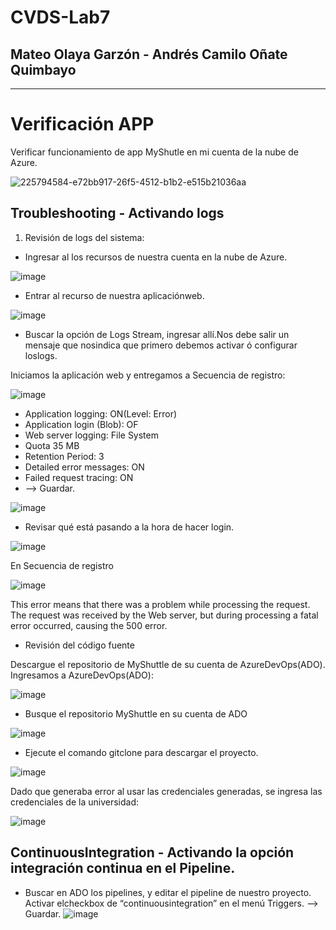 # CVDS-Lab7
## Mateo Olaya Garzón - Andrés Camilo Oñate Quimbayo
--- 

# Verificación APP

Verificar funcionamiento de app MyShutle en mi cuenta de la nube de Azure.

![225794584-e72bb917-26f5-4512-b1b2-e515b21036aa](https://user-images.githubusercontent.com/63562181/226106959-27e6b377-51ef-4aef-841c-ad6b76530738.png)

## Troubleshooting - Activando logs

1. Revisión de logs del sistema:

- Ingresar al los recursos de nuestra cuenta en la nube de Azure.

![image](https://user-images.githubusercontent.com/63562181/226107089-47f33687-05ad-4483-8b24-268bc79c225f.png)

- Entrar al recurso de nuestra aplicaciónweb.

![image](https://user-images.githubusercontent.com/63562181/226107131-d21d805b-7342-4a32-b460-408dd9920fbb.png)

- Buscar la opción de Logs Stream, ingresar allí.Nos debe salir un mensaje que nosindica que primero debemos activar ó configurar loslogs.

Iniciamos la aplicación web y entregamos a Secuencia de registro:

![image](https://user-images.githubusercontent.com/63562181/226107719-74de2351-12a7-4c5b-8b27-a073db9fc1ad.png)

- Application logging: ON(Level: Error)
- Application login (Blob): OF
- Web server logging: File System
- Quota 35 MB
- Retention Period: 3
- Detailed error messages: ON
- Failed request tracing: ON
- —> Guardar.

![image](https://user-images.githubusercontent.com/63562181/226107959-a22532ec-ff5c-49bf-8834-45a4fe9ce2b9.png)

- Revisar qué está pasando a la hora de hacer login.

![image](https://user-images.githubusercontent.com/63562181/226108161-977ad2f3-c4af-4b88-bdd3-6946e3c17209.png)

En Secuencia de registro

![image](https://user-images.githubusercontent.com/63562181/226108493-23d58e0b-6efb-4728-8e75-91b285113128.png)

This error means that there was a problem while processing the request. The request was received by the Web server, but during processing a fatal error occurred, causing the 500 error.

- Revisión del código fuente

Descargue el repositorio de MyShuttle de su cuenta de AzureDevOps(ADO).
Ingresamos a AzureDevOps(ADO):

![image](https://user-images.githubusercontent.com/63562181/226108350-18f90039-cce1-4ad8-a77f-14b58664d579.png)

- Busque el repositorio MyShuttle en su cuenta de ADO

![image](https://user-images.githubusercontent.com/63562181/226108389-79abd1b0-e8a9-433d-98eb-ac4116be3880.png)

- Ejecute el comando gitclone para descargar el proyecto.

![image](https://user-images.githubusercontent.com/63562181/226108942-c70ee15b-46be-49f8-a245-c3797538ae19.png)

Dado que generaba error al usar las credenciales generadas, se ingresa las credenciales de la universidad:

![image](https://user-images.githubusercontent.com/63562181/226108990-0593d2b7-7617-41e5-abb0-2c22531a90ef.png)

## ContinuousIntegration - Activando la opción integración continua en el Pipeline.

- Buscar en ADO los pipelines, y editar el pipeline de nuestro proyecto.
  Activar elcheckbox de “continuousintegration” en el menú Triggers. —> Guardar.
![image](https://user-images.githubusercontent.com/63562181/226109092-2ef4e42c-d212-4e53-b720-8fc8894f7845.png)

